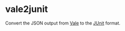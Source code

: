 # vale2junit

Convert the JSON output from [Vale](https://vale.sh/) to the [JUnit](https://junit.org/) format.
